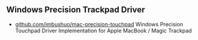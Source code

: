 ## Windows Precision Trackpad Driver
- [github.com/imbushuo/mac-precision-touchpad](https://github.com/imbushuo/mac-precision-touchpad) Windows Precision Touchpad Driver Implementation for Apple MacBook / Magic Trackpad